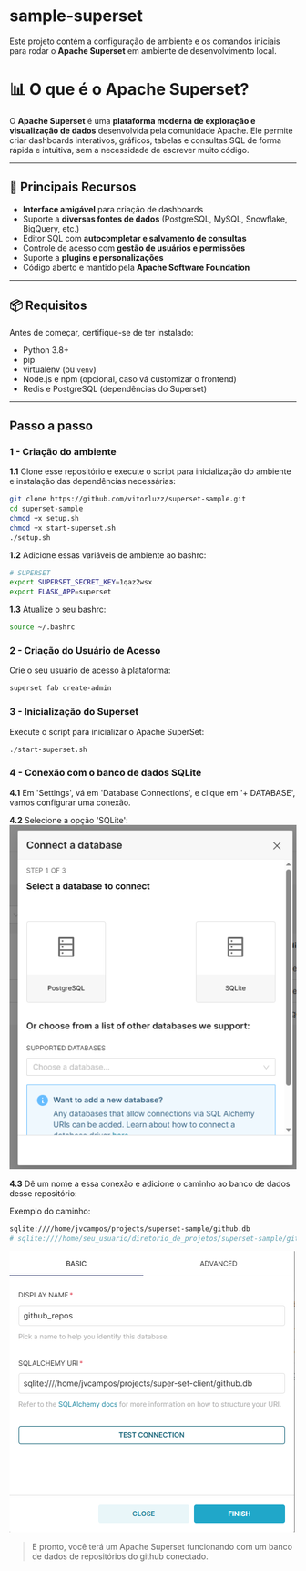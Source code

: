 # sample-superset

Este projeto contém a configuração de ambiente e os comandos iniciais para rodar o **Apache Superset** em ambiente de desenvolvimento local.

# 📊 O que é o Apache Superset?

O **Apache Superset** é uma **plataforma moderna de exploração e visualização de dados** desenvolvida pela comunidade Apache. Ele permite criar dashboards interativos, gráficos, tabelas e consultas SQL de forma rápida e intuitiva, sem a necessidade de escrever muito código.

---

## 🚀 Principais Recursos

- **Interface amigável** para criação de dashboards
- Suporte a **diversas fontes de dados** (PostgreSQL, MySQL, Snowflake, BigQuery, etc.)
- Editor SQL com **autocompletar e salvamento de consultas**
- Controle de acesso com **gestão de usuários e permissões**
- Suporte a **plugins e personalizações**
- Código aberto e mantido pela **Apache Software Foundation**

---

## 📦 Requisitos

Antes de começar, certifique-se de ter instalado:

- Python 3.8+
- pip
- virtualenv (ou `venv`)
- Node.js e npm (opcional, caso vá customizar o frontend)
- Redis e PostgreSQL (dependências do Superset)

---

## Passo a passo

### **1 -** Criação do ambiente

**1.1** Clone esse repositório e execute o script para inicialização do ambiente e instalação das dependências necessárias:

```bash
git clone https://github.com/vitorluzz/superset-sample.git
cd superset-sample
chmod +x setup.sh
chmod +x start-superset.sh
./setup.sh
```

**1.2** Adicione essas variáveis de ambiente ao bashrc:
```bash
# SUPERSET
export SUPERSET_SECRET_KEY=1qaz2wsx
export FLASK_APP=superset
```

**1.3** Atualize o seu bashrc:
```bash
source ~/.bashrc
```

### **2 -** Criação do Usuário de Acesso

Crie o seu usuário de acesso à plataforma:
```bash
superset fab create-admin
```

### **3 -** Inicialização do Superset

Execute o script para inicializar o Apache SuperSet: 
```bash
./start-superset.sh
```

### **4 -** Conexão com o banco de dados SQLite

**4.1** Em 'Settings', vá em 'Database Connections', e clique em '+ DATABASE', vamos configurar uma conexão.

**4.2** Selecione a opção 'SQLite':
![alt text](assets/dbconnection1.png)

**4.3** Dê um nome a essa conexão e adicione o caminho ao banco de dados desse repositório:

Exemplo do caminho:
```bash
sqlite:////home/jvcampos/projects/superset-sample/github.db
# sqlite:////home/seu_usuario/diretorio_de_projetos/superset-sample/github.db
```

![alt text](assets/dbconnection2.png)


> E pronto, você terá um Apache Superset funcionando com um banco de dados de repositórios do github conectado.
